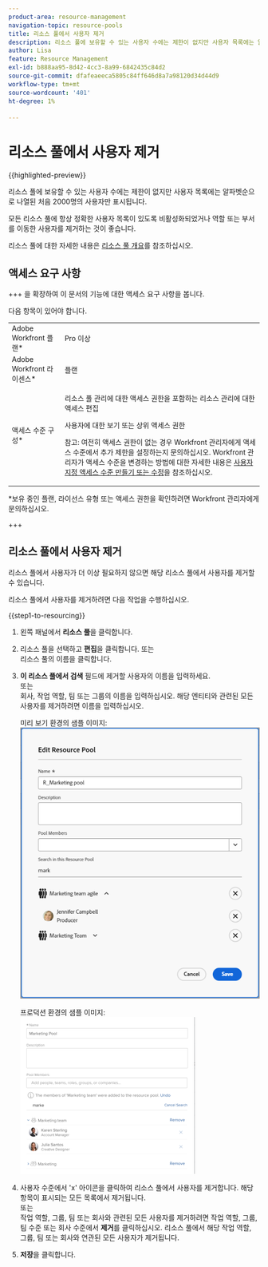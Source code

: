 ```yaml
---
product-area: resource-management
navigation-topic: resource-pools
title: 리소스 풀에서 사용자 제거
description: 리소스 풀에 보유할 수 있는 사용자 수에는 제한이 없지만 사용자 목록에는 알파벳순으로 나열된 처음 2000명의 사용자만 표시됩니다.
author: Lisa
feature: Resource Management
exl-id: b888aa95-8d42-4cc3-8a99-6842435c84d2
source-git-commit: dfafeaeeca5805c84ff646d8a7a98120d34d44d9
workflow-type: tm+mt
source-wordcount: '401'
ht-degree: 1%

---
```


# 리소스 풀에서 사용자 제거

{{highlighted-preview}}

리소스 풀에 보유할 수 있는 사용자 수에는 제한이 없지만 사용자 목록에는 알파벳순으로 나열된 처음 2000명의 사용자만 표시됩니다.

모든 리소스 풀에 항상 정확한 사용자 목록이 있도록 비활성화되었거나 역할 또는 부서를 이동한 사용자를 제거하는 것이 좋습니다.

리소스 풀에 대한 자세한 내용은 [리소스 풀 개요](../../../resource-mgmt/resource-planning/resource-pools/work-with-resource-pools.md)를 참조하십시오.

## 액세스 요구 사항

+++ 을 확장하여 이 문서의 기능에 대한 액세스 요구 사항을 봅니다.

다음 항목이 있어야 합니다.

<table style="table-layout:auto"> 
 <col> 
 <col> 
 <tbody> 
  <tr> 
   <td role="rowheader">Adobe Workfront 플랜*</td> 
   <td> <p>Pro 이상</p> </td> 
  </tr> 
  <tr> 
   <td role="rowheader">Adobe Workfront 라이센스*</td> 
   <td> <p>플랜 </p> </td> 
  </tr> 
  <tr> 
   <td role="rowheader">액세스 수준 구성*</td> 
   <td> <p>리소스 풀 관리에 대한 액세스 권한을 포함하는 리소스 관리에 대한 액세스 편집</p> <p>사용자에 대한 보기 또는 상위 액세스 권한</p> <p>참고: 여전히 액세스 권한이 없는 경우 Workfront 관리자에게 액세스 수준에서 추가 제한을 설정하는지 문의하십시오. Workfront 관리자가 액세스 수준을 변경하는 방법에 대한 자세한 내용은 <a href="../../../administration-and-setup/add-users/configure-and-grant-access/create-modify-access-levels.md" class="MCXref xref">사용자 지정 액세스 수준 만들기 또는 수정</a>을 참조하십시오.</p> </td> 
  </tr> <!--
   <tr data-mc-conditions="QuicksilverOrClassic.Draft mode"> 
    <td role="rowheader">Object permissions</td> 
    <td> <p>(NOTE:&nbsp;I don't think this is needed for removing users from the pool)</p> <p>Manage permissions for the projects, templates, and users you associate the Resource Pools with</p> <p>For information on requesting additional access, see <a href="../../../workfront-basics/grant-and-request-access-to-objects/request-access.md" class="MCXref xref">Request access to objects </a>.</p> </td> 
   </tr>
  --> 
 </tbody> 
</table>

&#42;보유 중인 플랜, 라이선스 유형 또는 액세스 권한을 확인하려면 Workfront 관리자에게 문의하십시오.

+++

## 리소스 풀에서 사용자 제거

리소스 풀에서 사용자가 더 이상 필요하지 않으면 해당 리소스 풀에서 사용자를 제거할 수 있습니다.

리소스 풀에서 사용자를 제거하려면 다음 작업을 수행하십시오.

{{step1-to-resourcing}}

1. 왼쪽 패널에서 **리소스 풀**&#x200B;을 클릭합니다.
1. 리소스 풀을 선택하고 **편집**을 클릭합니다.
또는\
   리소스 풀의 이름을 클릭합니다.

1. **이 리소스 풀에서 검색** 필드에 제거할 사용자의 이름을 입력하세요.\
   또는\
   회사, 작업 역할, 팀 또는 그룹의 이름을 입력하십시오. 해당 엔티티와 관련된 모든 사용자를 제거하려면 이름을 입력하십시오.

   <span class="preview">미리 보기 환경의 샘플 이미지:<span>
   ![리소스 풀에서 사용자 제거](assets/remove-users-from-resource-pool.png)

   프로덕션 환경의 샘플 이미지:
   ![리소스 풀에서 검색](assets/search-inside-new-resource-pool-350x314.png)

1. 사용자 수준에서 &#39;x&#39; 아이콘을 클릭하여 리소스 풀에서 사용자를 제거합니다. 해당 항목이 표시되는 모든 목록에서 제거됩니다.\
   또는\
   작업 역할, 그룹, 팀 또는 회사와 관련된 모든 사용자를 제거하려면 작업 역할, 그룹, 팀 수준 또는 회사 수준에서 **제거**&#x200B;를 클릭하십시오. 리소스 풀에서 해당 작업 역할, 그룹, 팀 또는 회사와 연관된 모든 사용자가 제거됩니다.

1. **저장**&#x200B;을 클릭합니다.
